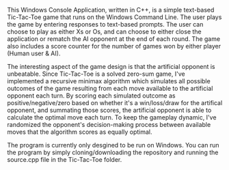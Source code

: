 This Windows Console Application, written in C++, is a simple text-based Tic-Tac-Toe game that runs on the Windows Command Line. The user plays the game by entering responses to text-based prompts. The user can choose to play as either Xs or Os, and can choose to either close the application or rematch the AI opponent at the end of each round. The game also includes a score counter for the number of games won by either player (Human user & AI).

The interesting aspect of the game design is that the artificial opponent is unbeatable. Since Tic-Tac-Toe is a solved zero-sum game, I've implemented a recursive minimax algorithm which simulates all possible outcomes of the game resulting from each move available to the artificial opponent each turn. By scoring each simulated outcome as positive/negative/zero based on whether it's a win/loss/draw for the artifical opponent, and summating those scores, the artificial opponent is able to calculate the optimal move each turn. To keep the gameplay dynamic, I've randomized the opponent's decision-making process between available moves that the algorithm scores as equally optimal.

The program is currently only desgined to be run on Windows. 
You can run the program by simply cloning/downloading the repository and running the source.cpp file in the Tic-Tac-Toe folder.
